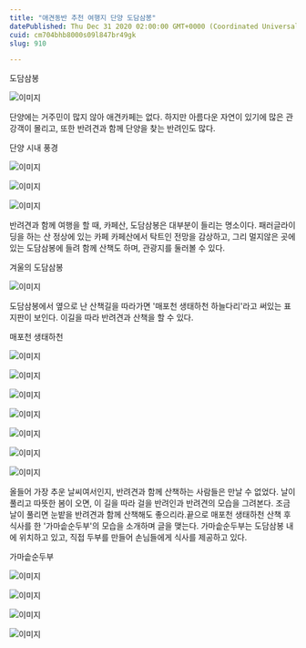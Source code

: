```yaml
---
title: "애견동반 추천 여행지 단양 도담삼봉"
datePublished: Thu Dec 31 2020 02:00:00 GMT+0000 (Coordinated Universal Time)
cuid: cm704bhb8000s09l847br49gk
slug: 910

---
```



도담삼봉

![이미지](https://cdn.hashnode.com/res/hashnode/image/upload/v1739256309705/f222727b-681b-4228-ae4d-ee2d5ee179a9.jpeg)

단양에는 거주민이 많지 않아 애견카페는 없다. 하지만 아름다운 자연이 있기에 많은 관강객이 몰리고, 또한 반려견과 함께 단양을 찾는 반려인도 많다.

단양 시내 풍경

![이미지](https://cdn.hashnode.com/res/hashnode/image/upload/v1739256311846/cc53903e-ea56-48ee-ac58-6c0c3f1be413.jpeg)

![이미지](https://cdn.hashnode.com/res/hashnode/image/upload/v1739256313611/1fb3874d-9b27-42f0-97f7-063fdd8b3017.jpeg)

![이미지](https://cdn.hashnode.com/res/hashnode/image/upload/v1739256315569/aa173eda-b0e8-4e95-94c7-2cdb9d894fd8.jpeg)

반려견과 함께 여행을 할 때, 카페산, 도담삼봉은 대부분이 들리는 명소이다. 패러글라이딩을 하는 산 정상에 있는 카페 카페산에서 탁트인 전망을 감상하고, 그리 멀지않은 곳에 있는 도담삼봉에 들려 함께 산책도 하며, 관광지를 둘러볼 수 있다.

겨울의 도담삼봉

![이미지](https://cdn.hashnode.com/res/hashnode/image/upload/v1739256317406/348e8545-1b1b-4ee1-a0cc-0df1a153fab1.jpeg)

도담삼봉에서 옆으로 난 산책길을 따라가면 '매포천 생태하천 하늘다리'라고 써있는 표지판이 보인다. 이길을 따라 반려견과 산책을 할 수 있다.

매포천 생태하천

![이미지](https://cdn.hashnode.com/res/hashnode/image/upload/v1739256318903/cd8b64ef-e611-41f8-9e9f-391d61201e30.jpeg)

![이미지](https://cdn.hashnode.com/res/hashnode/image/upload/v1739256321026/208ca1f7-9f78-49c7-91cf-9c923cc0ccc9.jpeg)

![이미지](https://cdn.hashnode.com/res/hashnode/image/upload/v1739256323027/b4225f6a-0bc8-4b10-9796-a0a93e43fa95.jpeg)

![이미지](https://cdn.hashnode.com/res/hashnode/image/upload/v1739256325089/166fb95c-8ba0-4480-93de-a1936f01d157.jpeg)

![이미지](https://cdn.hashnode.com/res/hashnode/image/upload/v1739256327169/f943c982-f981-47f7-9642-f21fadeaecdc.jpeg)

![이미지](https://cdn.hashnode.com/res/hashnode/image/upload/v1739256329354/0d639965-e24b-406d-8121-cb396078409c.jpeg)

![이미지](https://cdn.hashnode.com/res/hashnode/image/upload/v1739256331194/992fe466-1a70-4c4c-a93a-ddb7a87cf06e.jpeg)

올들어 가장 추운 날씨여서인지, 반려견과 함께 산책하는 사람들은 만날 수 없었다. 날이 풀리고 따뜻한 봄이 오면, 이 길을 따라 걸을 반려인과 반려견의 모습을 그려본다. 조금 날이 풀리면 눈밭을 반려견과 함께 산책해도 좋으리라.끝으로 매포천 생태하천 산책 후 식사를 한 '가마솥순두부'의 모습을 소개하며 글을 맺는다. 가마솥순두부는 도담삼봉 내에 위치하고 있고, 직접 두부를 만들어 손님들에게 식사를 제공하고 있다.

가마솥순두부

![이미지](https://cdn.hashnode.com/res/hashnode/image/upload/v1739256333040/efbbbea7-64a8-433a-adc4-1251298ae525.jpeg)

![이미지](https://cdn.hashnode.com/res/hashnode/image/upload/v1739256334992/fc9085c2-e22a-4af8-8509-dda3e6f04168.jpeg)

![이미지](https://cdn.hashnode.com/res/hashnode/image/upload/v1739256337202/96a103c8-3610-423b-8541-462218935071.jpeg)

![이미지](https://cdn.hashnode.com/res/hashnode/image/upload/v1739256338888/f2597e06-11d9-4f49-9590-6f5351a730ed.jpeg)